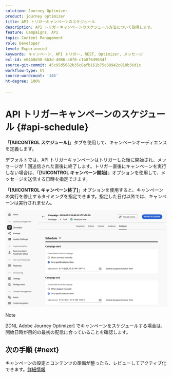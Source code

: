 ```yaml
---
solution: Journey Optimizer
product: journey optimizer
title: API トリガーキャンペーンのスケジュール
description: API トリガーキャンペーンのスケジュール方法について説明します。
feature: Campaigns, API
topic: Content Management
role: Developer
level: Experienced
keywords: キャンペーン, API トリガー, REST, Optimizer, メッセージ
exl-id: e04b0d38-6b3d-4086-a0f0-c1b8f6d9634f
source-git-commit: 45c95d5682b35c8afb161b75c88942c010b36d1c
workflow-type: ht
source-wordcount: '145'
ht-degree: 100%

---
```


# API トリガーキャンペーンのスケジュール {#api-schedule}

「**[!UICONTROL スケジュール]**」タブを使用して、キャンペーンオーディエンスを定義します。

デフォルトでは、API トリガーキャンペーンはトリガーした後に開始され、メッセージが 1 回送信された直後に終了します。トリガー直後にキャンペーンを実行しない場合は、「**[!UICONTROL キャンペーン開始]**」オプションを使用して、メッセージを送信する日時を指定できます。

「**[!UICONTROL キャンペーン終了]**」オプションを使用すると、キャンペーンの実行を停止するタイミングを指定できます。指定した日付以外では、キャンペーンは実行されません。

![](assets/api-triggered-schedule.png)

>[!NOTE]
>
>[!DNL Adobe Journey Optimizer] でキャンペーンをスケジュールする場合は、開始日時が目的の最初の配信に合っていることを確認します。

## 次の手順 {#next}

キャンペーンの設定とコンテンツの準備が整ったら、レビューしてアクティブ化できます。[詳細情報](review-activate-campaign.md)
